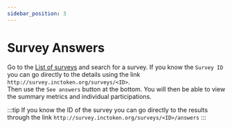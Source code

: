 ```yaml
---
sidebar_position: 3
---
```


# Survey Answers

Go to the [List of surveys](https://survey.inctoken.org/surveys) and search for a survey.
If you know the `Survey ID` you can go directly to the details using the link `http://survey.inctoken.org/surveys/<ID>`.  
Then use the `See answers` button at the bottom. You will then be able to view the summary metrics and individual participations.

:::tip
If you know the ID of the survey you can go directly to the results through the link `http://survey.inctoken.org/surveys/<ID>/answers`
:::
